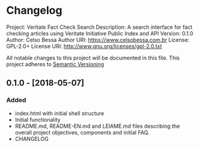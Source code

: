 # Changelog
Project: Veritate Fact Check Search
Description: A search interface for fact checking articles using Veritate Initiative Public Index and API
Version:     0.1.0
Author:      Celso Bessa
Author URI:  https://www.celsobessa.com.br
License:     GPL-2.0+
License URI: http://www.gnu.org/licenses/gpl-2.0.txt

All notable changes to this project will be documented in this file.
This project adheres to [Semantic Versioning](http://semver.org/)

## 0.1.0 - [2018-05-07]

### Added
- index.html with initial shell structure
- Initial functionality
- README.md, README-EN.md and LEIAME.md files describing the overall project objectives, components and initial FAQ.
- CHANGELOG